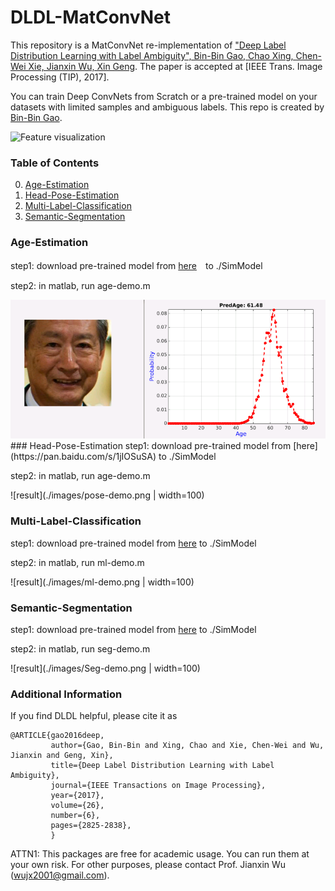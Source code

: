 # DLDL-MatConvNet

This repository is a MatConvNet re-implementation of ["Deep Label Distribution Learning with Label Ambiguity", Bin-Bin Gao, Chao Xing, Chen-Wei Xie, Jianxin Wu, Xin Geng](https://doi.org/10.1109/TIP.2017.2689998). The paper is accepted at [IEEE Trans. Image Processing (TIP), 2017].

You can train Deep ConvNets from Scratch or a pre-trained model on your datasets with limited samples and ambiguous labels. This repo is created by [Bin-Bin Gao](http://lamda.nju.edu.cn/gaobb).

![Feature visualization](http://lamda.nju.edu.cn/gaobb/Projects/DLDL_files/DLDL_LD.png)


### Table of Contents
0. [Age-Estimation](#Age-Estimation)
0. [Head-Pose-Estimation](#Head-Pose-Estimation)
0. [Multi-Label-Classification](#Multi-Label-Classification)
0. [Semantic-Segmentation](#Semantic-Segmentation)

### Age-Estimation
step1: download pre-trained model from [here](https://pan.baidu.com/s/1jIpGy6U)　to ./SimModel

step2: in matlab, run age-demo.m

<img src="./images/age-demo.png" width="512">
### Head-Pose-Estimation
step1: download pre-trained model from [here](https://pan.baidu.com/s/1jIOSuSA) to ./SimModel

step2: in matlab, run age-demo.m

![result](./images/pose-demo.png  | width=100)

### Multi-Label-Classification
step1: download pre-trained model from [here](https://pan.baidu.com/s/1kV69uxL) to ./SimModel

step2: in matlab, run ml-demo.m

![result](./images/ml-demo.png  | width=100)

### Semantic-Segmentation
step1: download pre-trained model from [here](https://pan.baidu.com/s/1pLUhK9P) to ./SimModel

step2: in matlab, run seg-demo.m

![result](./images/Seg-demo.png  | width=100)

### Additional Information
If you find DLDL helpful, please cite it as
```
@ARTICLE{gao2016deep,
         author={Gao, Bin-Bin and Xing, Chao and Xie, Chen-Wei and Wu, Jianxin and Geng, Xin},
         title={Deep Label Distribution Learning with Label Ambiguity},
         journal={IEEE Transactions on Image Processing},
         year={2017},
         volume={26},
         number={6},
         pages={2825-2838}, 
         }
```

ATTN1: This packages are free for academic usage. You can run them at your own risk. For other
purposes, please contact Prof. Jianxin Wu (wujx2001@gmail.com).

